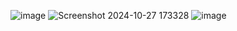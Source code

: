 ![image](https://github.com/user-attachments/assets/91b7ede2-c7c9-4b10-a84e-e1623459d676)
![Screenshot 2024-10-27 173328](https://github.com/user-attachments/assets/bf873957-4bba-41f1-b3d9-f5e137f93a0c)
![image](https://github.com/user-attachments/assets/00fad457-1663-416c-bcfa-397bcc09666c)
